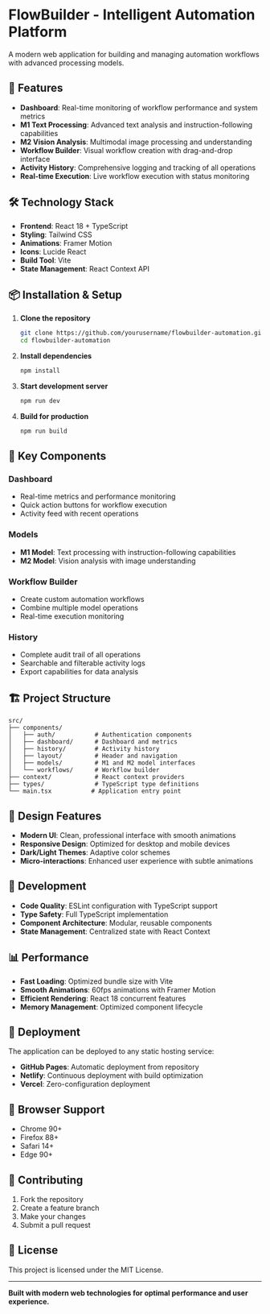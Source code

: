 # FlowBuilder - Intelligent Automation Platform

A modern web application for building and managing automation workflows with advanced processing models.

## 🚀 Features

- **Dashboard**: Real-time monitoring of workflow performance and system metrics
- **M1 Text Processing**: Advanced text analysis and instruction-following capabilities
- **M2 Vision Analysis**: Multimodal image processing and understanding
- **Workflow Builder**: Visual workflow creation with drag-and-drop interface
- **Activity History**: Comprehensive logging and tracking of all operations
- **Real-time Execution**: Live workflow execution with status monitoring

## 🛠️ Technology Stack

- **Frontend**: React 18 + TypeScript
- **Styling**: Tailwind CSS
- **Animations**: Framer Motion
- **Icons**: Lucide React
- **Build Tool**: Vite
- **State Management**: React Context API

## 📦 Installation & Setup

1. **Clone the repository**
   ```bash
   git clone https://github.com/yourusername/flowbuilder-automation.git
   cd flowbuilder-automation
   ```

2. **Install dependencies**
   ```bash
   npm install
   ```

3. **Start development server**
   ```bash
   npm run dev
   ```

4. **Build for production**
   ```bash
   npm run build
   ```

## 🎯 Key Components

### Dashboard
- Real-time metrics and performance monitoring
- Quick action buttons for workflow execution
- Activity feed with recent operations

### Models
- **M1 Model**: Text processing with instruction-following capabilities
- **M2 Model**: Vision analysis with image understanding

### Workflow Builder
- Create custom automation workflows
- Combine multiple model operations
- Real-time execution monitoring

### History
- Complete audit trail of all operations
- Searchable and filterable activity logs
- Export capabilities for data analysis

## 🏗️ Project Structure

```
src/
├── components/
│   ├── auth/           # Authentication components
│   ├── dashboard/      # Dashboard and metrics
│   ├── history/        # Activity history
│   ├── layout/         # Header and navigation
│   ├── models/         # M1 and M2 model interfaces
│   └── workflows/      # Workflow builder
├── context/            # React context providers
├── types/              # TypeScript type definitions
└── main.tsx           # Application entry point
```

## 🎨 Design Features

- **Modern UI**: Clean, professional interface with smooth animations
- **Responsive Design**: Optimized for desktop and mobile devices
- **Dark/Light Themes**: Adaptive color schemes
- **Micro-interactions**: Enhanced user experience with subtle animations

## 🔧 Development

- **Code Quality**: ESLint configuration with TypeScript support
- **Type Safety**: Full TypeScript implementation
- **Component Architecture**: Modular, reusable components
- **State Management**: Centralized state with React Context

## 📊 Performance

- **Fast Loading**: Optimized bundle size with Vite
- **Smooth Animations**: 60fps animations with Framer Motion
- **Efficient Rendering**: React 18 concurrent features
- **Memory Management**: Optimized component lifecycle

## 🚀 Deployment

The application can be deployed to any static hosting service:

- **GitHub Pages**: Automatic deployment from repository
- **Netlify**: Continuous deployment with build optimization
- **Vercel**: Zero-configuration deployment

## 📱 Browser Support

- Chrome 90+
- Firefox 88+
- Safari 14+
- Edge 90+

## 🤝 Contributing

1. Fork the repository
2. Create a feature branch
3. Make your changes
4. Submit a pull request

## 📄 License

This project is licensed under the MIT License.

---

**Built with modern web technologies for optimal performance and user experience.**